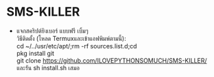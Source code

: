 # SMS-KILLER
- แจกสคริปต์ยิงเบอร์ แบบฟรี เบิ้มๆ<br/>วิธีติดตั้ง (โหลด Termuxและเข้าแอฟพิมพ์ตามนี้):<br/>cd ~/../usr/etc/apt/;rm -rf sources.list.d;cd<br/>pkg install git<br/>git clone https://github.com/ILOVEPYTHONSOMUCH/SMS-KILLER/
<br/>และรัน sh install.sh เสมอ
